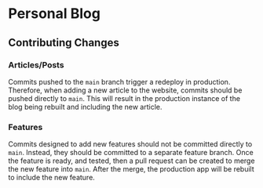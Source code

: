 # Personal Blog

## Contributing Changes

### Articles/Posts

Commits pushed to the `main` branch trigger a redeploy in production. Therefore, when adding a new article to the website, commits should be pushed directly to `main`. This will result in the production instance of the blog being rebuilt and including the new article.

### Features

Commits designed to add new features should not be committed directly to `main`. Instead, they should be committed to a separate feature branch.
Once the feature is ready, and tested, then a pull request can be created to merge the new feature into `main`. After the merge, the production app will be rebuilt to include the new feature.
